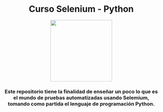 <div id="header" align="center">
  <h1 align="center">Curso Selenium - Python</h1>
  <img src="https://media.giphy.com/media/qfiP3gjBmTvPFTT1Fx/giphy.gif" width="200"/>
  <h3>Este repositorio tiene la finalidad de enseñar un poco lo que es el mundo de pruebas automatizadas usando Selemium, tomando como partida el lenguaje de programación Python.</h3>
</div>


